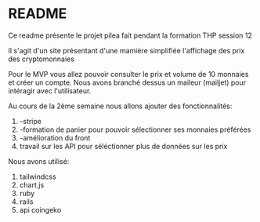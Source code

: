 # README

Ce readme présente le projet pilea fait pendant la formation THP session 12

Il s'agit d'un site présentant d'une mamière simplifiée l'affichage des prix des cryptomonnaies

Pour le MVP vous allez pouvoir consulter le prix et volume de 10 monnaies et créer un compte. Nous avons branché dessus un maileur (mailjet) pour intéragir avec l'utilisateur.

Au cours de la 2ème semaine nous allons ajouter des fonctionnalités:

1. -stripe
2. -formation de panier pour pouvoir sélectionner ses monnaies préférées
3. -amélioration du front 
4.  travail sur les API pour séléctionner plus de données sur les prix



Nous avons utilisé:

1. tailwindcss
2. chart.js
3. ruby
4. rails
5. api coingeko 

